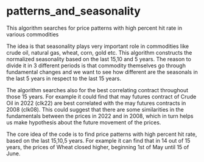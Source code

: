 # patterns_and_seasonality
This algorithm searches for price patterns with high percent hit rate in various commodities

The idea is that seasonality plays very important role in commodities like crude oil, natural gas, wheat, corn, gold etc. This algorithm constructs the normalized seasonality based on the last 15,10 and 5 years. The reason to divide it in 3 different periods is that commodity themselves go through fundamental changes and we want to see how different are the seasonals in the last 5 years in respect to the last 15 years. 

The algorithm searches also for the best correlating contract throughout those 15 years. For example it could find that may futures contract of Crude Oil in 2022 (clk22) are best correlated with the may futures contracts in 2008 (clk08). This could suggest that there are some similarities in the fundamentals between the prices in 2022 and in 2008, which in turn helps us make hypothesis about the future movement of the prices.

The core idea of the code is to find price patterns with high percent hit rate, based on the last 15,10,5 years. For example it can find that in 14 out of 15 years, the prices of Wheat closed higher, beginning 1st of May until 15 of June.
